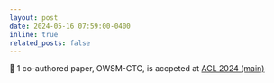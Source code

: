 ```yaml
---
layout: post
date: 2024-05-16 07:59:00-0400
inline: true
related_posts: false
---
```


:scroll: 1 co-authored paper, OWSM-CTC, is accpeted at [ACL 2024 (main)](https://2024.aclweb.org/program/main_conference_papers/)